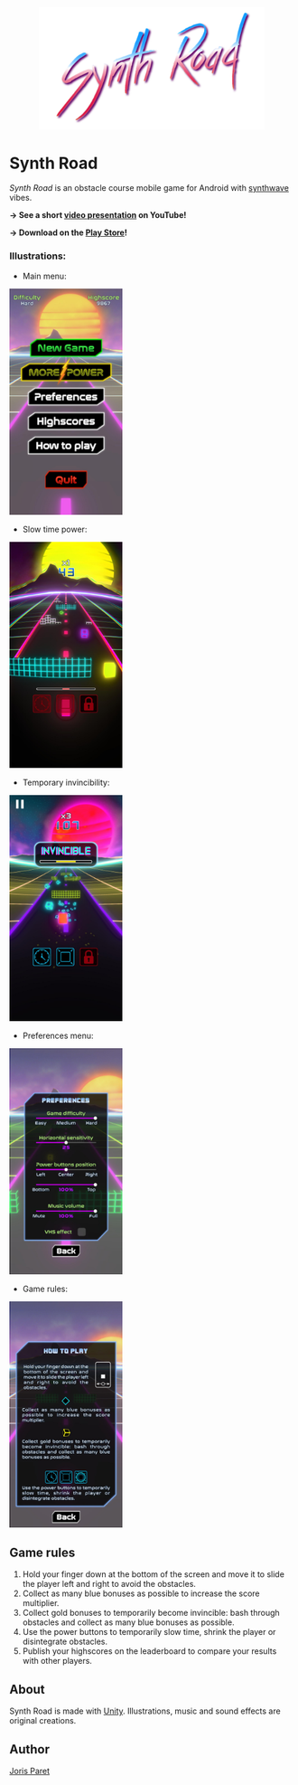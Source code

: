 <p align="center">
<a href="https://github.com/jorisparet/synth-road"><img src="https://github.com/jorisparet/synth-road/blob/main/Repo%20Data/game_title.png" width="400"></a>
</p>

# Synth Road

*Synth Road* is an obstacle course mobile game for Android with [synthwave](https://en.wikipedia.org/wiki/Synthwave) vibes.

**→ See a short [video presentation](https://www.youtube.com/shorts/HOp4J1BUQdM) on YouTube!**

**→ Download on the [Play Store](https://play.google.com/store/apps/details?id=com.JorisParet.SynthRoad)!**

### Illustrations:

* Main menu:

<img src="https://github.com/jorisparet/synth-road/blob/main/Repo%20Data/image_001_0000.jpg" height="400">

* Slow time power:

<img src="https://github.com/jorisparet/synth-road/blob/main/Repo%20Data/image_001_0162.jpg" height="400">

* Temporary invincibility:

<img src="https://github.com/jorisparet/synth-road/blob/main/Repo%20Data/image_001_0255.jpg" height="400">

* Preferences menu:

<img src="https://github.com/jorisparet/synth-road/blob/main/Repo%20Data/image_001_0957.jpg" height="400">

* Game rules:

<img src="https://github.com/jorisparet/synth-road/blob/main/Repo%20Data/image_001_1151.jpg" height="400">

## Game rules

1. Hold your finger down at the bottom of the screen and move it to slide the player left and right to avoid the obstacles.
2. Collect as many blue bonuses as possible to increase the score multiplier.
3. Collect gold bonuses to temporarily become invincible: bash through obstacles and collect as many blue bonuses as possible.
4. Use the power buttons to temporarily slow time, shrink the player or disintegrate obstacles.
5. Publish your highscores on the leaderboard to compare your results with other players.

## About

Synth Road is made with [Unity](https://unity.com/). Illustrations, music and sound effects are original creations.

## Author

[Joris Paret](https://www.linkedin.com/in/joris-paret/)
